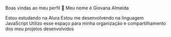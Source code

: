 Boas vindas ao meu perfil 💙
Meu nome é Giovana Almeida

Estou estudando na Alura
Estou me desenvolvendo na linguagem JavaScript
Utilizo esse espaço para minha organização e compartilhamento dos meu projetos desenvolvidos
